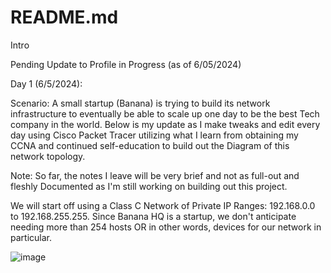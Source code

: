 # README.md
Intro

Pending Update to Profile in Progress (as of 6/05/2024)

Day 1 (6/5/2024): 

Scenario: A small startup (Banana) is trying to build its network infrastructure to eventually be able to scale up one day to be the best Tech company in the world.  Below is my update as I make tweaks and edit every day using Cisco Packet Tracer utilizing what I learn from obtaining my CCNA and continued self-education to build out the Diagram of this network topology.

Note: So far, the notes I leave will be very brief and not as full-out and fleshly Documented as I'm still working on building out this project.


We will start off using a Class C Network of Private IP Ranges: 192.168.0.0 to 192.168.255.255.  Since Banana HQ is a startup, we don't anticipate needing more than 254 hosts OR in other words, devices for our network in particular.


![image](https://github.com/SteveHTrann/README.md/assets/71569932/e3f2a736-38a4-48c9-87b0-185acc967951)

